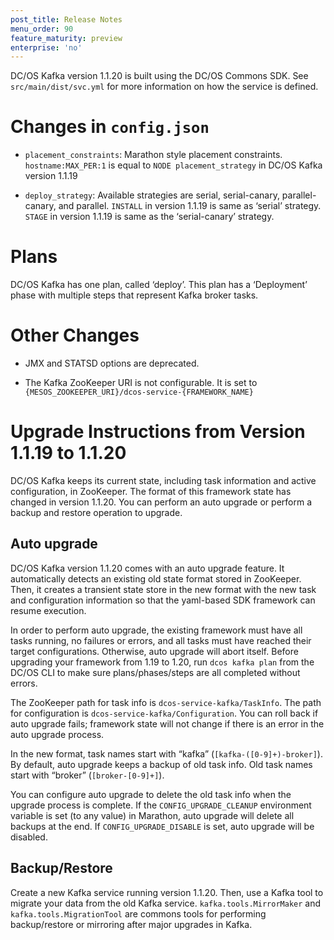 ```yaml
---
post_title: Release Notes
menu_order: 90
feature_maturity: preview
enterprise: 'no'
---
```


DC/OS Kafka version 1.1.20 is built using the DC/OS Commons SDK. See `src/main/dist/svc.yml` for more information on how the service is defined.

# Changes in `config.json`

 - `placement_constraints`:  Marathon style placement constraints. `hostname:MAX_PER:1` is equal to `NODE placement_strategy` in DC/OS Kafka version 1.1.19

 - `deploy_strategy`: Available strategies are serial, serial-canary, parallel-canary, and parallel. `INSTALL` in version 1.1.19 is same as ‘serial’ strategy. `STAGE` in version 1.1.19 is same as the ‘serial-canary’ strategy.

# Plans
DC/OS Kafka has one plan, called ‘deploy’. This plan has a  ‘Deployment’ phase with multiple steps that represent Kafka broker tasks.

# Other Changes
 
 - JMX and STATSD options are deprecated.

 - The Kafka ZooKeeper URI is not configurable. It is set to `{MESOS_ZOOKEEPER_URI}/dcos-service-{FRAMEWORK_NAME}`
 
# Upgrade Instructions from Version 1.1.19 to 1.1.20

DC/OS Kafka keeps its current state, including task information and active configuration, in ZooKeeper. The format of this framework state has changed in version 1.1.20. You can perform an auto upgrade or perform a backup and restore operation to upgrade.

## Auto upgrade

DC/OS Kafka version 1.1.20 comes with an auto upgrade feature. It automatically detects an existing old state format stored in ZooKeeper. Then, it creates a transient state store in the new format with the new task and configuration information so that the yaml-based SDK framework can resume execution.

In order to perform auto upgrade, the existing framework must have all tasks running, no failures or errors, and all tasks must have reached their target configurations. Otherwise, auto upgrade will abort itself. Before upgrading your framework from 1.19 to 1.20, run `dcos kafka plan` from the DC/OS CLI to make sure plans/phases/steps are all completed without errors.

The ZooKeeper path for task info is `dcos-service-kafka/TaskInfo`. The path for configuration is `dcos-service-kafka/Configuration`. You can roll back if auto upgrade fails; framework state will not change if there is an error in the auto upgrade process.

In the new format, task names start with “kafka” (`[kafka-([0-9]+)-broker]`). By default, auto upgrade keeps a backup of old task info. Old task names start with “broker” (`[broker-[0-9]+]`).

You can configure auto upgrade to delete the old task info when the upgrade process is complete. If the `CONFIG_UPGRADE_CLEANUP` environment variable is set (to any value) in Marathon, auto upgrade will delete all backups at the end. If `CONFIG_UPGRADE_DISABLE` is set, auto upgrade will be disabled.

## Backup/Restore

Create a new Kafka service running version 1.1.20. Then, use a Kafka tool to migrate your data from the old Kafka service. `kafka.tools.MirrorMaker` and `kafka.tools.MigrationTool` are commons tools for performing backup/restore or mirroring after major upgrades in Kafka.




